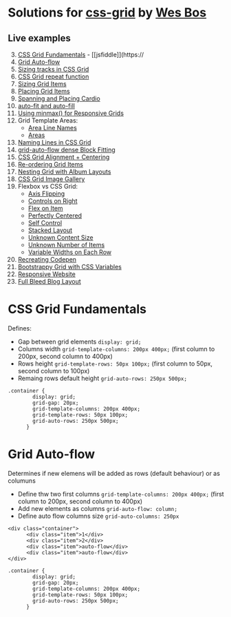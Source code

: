 # Solutions for [css-grid](https://cssgrid.io/) by [Wes Bos](https://github.com/wesbos/)

## Live examples

3.  [CSS Grid Fundamentals](#css-grid-fundamentals) - [[jsfiddle]](https://
4.  [Grid Auto-flow](#grid-auto-flow)
5.  [Sizing tracks in CSS Grid](https://jsfiddle.net/q8h3r8yb/)
6.  [CSS Grid repeat function](https://jsfiddle.net/8f8xyx86/)
7.  [Sizing Grid Items](https://jsfiddle.net/wqs6tcuk/)
8.  [Placing Grid Items](https://jsfiddle.net/hs5xhvpp/)
9.  [Spanning and Placing Cardio](https://jsfiddle.net/2z7z6o9k/)
10. [auto-fit and auto-fill](https://jsfiddle.net/d1pLngzx/)
11. [Using minmax() for Responsive Grids](https://jsfiddle.net/xthszm2j/)
12. Grid Template Areas:
    - [Area Line Names](https://jsfiddle.net/tkyxomht/)
    - [Areas](https://jsfiddle.net/p0sn7L7v/)
13. [Naming Lines in CSS Grid](https://jsfiddle.net/ygpmn0xh/)
14. [grid-auto-flow dense Block Fitting](https://jsfiddle.net/sxj83p70/)
15. [CSS Grid Alignment + Centering](https://jsfiddle.net/eyL9a2gv/)
16. [Re-ordering Grid Items](https://jsfiddle.net/uscf9mk0/)
17. [Nesting Grid with Album Layouts](https://jsfiddle.net/yn7jak0y/)
18. [CSS Grid Image Gallery](https://jsfiddle.net/cbjzped2/)
19. Flexbox vs CSS Grid:
    - [Axis Flipping](https://jsfiddle.net/pt8hym9s/)
    - [Controls on Right](https://jsfiddle.net/4o7gavuj/)
    - [Flex on Item](https://jsfiddle.net/1u264ftd/)
    - [Perfectly Centered](https://jsfiddle.net/sgbrtrjo/)
    - [Self Control](https://jsfiddle.net/c6gg8pkn/)
    - [Stacked Layout](https://jsfiddle.net/mnfm1sw0/)
    - [Unknown Content Size](https://jsfiddle.net/4ze02bkj/)
    - [Unknown Number of Items](https://jsfiddle.net/Lg7r3jmy/)
    - [Variable Widths on Each Row](https://jsfiddle.net/qymhootd/)
20. [Recreating Codepen](https://jsfiddle.net/br6n54qt/)
21. [Bootstrappy Grid with CSS Variables](https://jsfiddle.net/gLLht2hd/)
22. [Responsive Website](https://jsfiddle.net/bh16ofp8/)
23. [Full Bleed Blog Layout](https://jsfiddle.net/j8w6v3mh/)

# CSS Grid Fundamentals

Defines:

- Gap between grid elements `display: grid;`
- Columns width `grid-template-columns: 200px 400px;` (first column to 200px, second column to 400px)
- Rows height `grid-template-rows: 50px 100px;` (first column to 50px, second column to 100px)
- Remaing rows default height `grid-auto-rows: 250px 500px;`

```
.container {
        display: grid;
        grid-gap: 20px;
        grid-template-columns: 200px 400px;
        grid-template-rows: 50px 100px;
        grid-auto-rows: 250px 500px;
      }
```

# Grid Auto-flow

Determines if new elemens will be added as rows (default behaviour) or as columuns

- Define thw two first columns `grid-template-columns: 200px 400px;` (first column to 200px, second column to 400px)
- Add new elements as columns `grid-auto-flow: column;`
- Define auto flow columns size `grid-auto-columns: 250px`

```
<div class="container">
      <div class="item">1</div>
      <div class="item">2</div>
      <div class="item">auto-flow</div>
      <div class="item">auto-flow</div>
</div>

.container {
        display: grid;
        grid-gap: 20px;
        grid-template-columns: 200px 400px;
        grid-template-rows: 50px 100px;
        grid-auto-rows: 250px 500px;
      }
```
